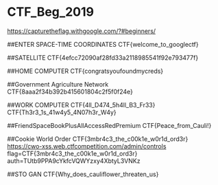 # CTF_Beg_2019

https://capturetheflag.withgoogle.com/?#beginners/

##ENTER SPACE-TIME COORDINATES
CTF{welcome_to_googlectf}

##SATELLITE
CTF{4efcc72090af28fd33a2118985541f92e793477f}

##HOME COMPUTER
CTF{congratsyoufoundmycreds}

##Government Agriculture Network
CTF{8aaa2f34b392b415601804c2f5f0f24e}

##WORK COMPUTER
CTF{4ll_D474_5h4ll_B3_Fr33}
CTF{Th3r3_1s_41w4y5_4N07h3r_W4y}

##FriendSpaceBookPlusAllAccessRedPremium
CTF{Peace_from_Cauli!}

##Cookie World Order
CTF{3mbr4c3_the_c00k1e_w0r1d_ord3r}
https://cwo-xss.web.ctfcompetition.com/admin/controls
flag=CTF{3mbr4c3_the_c00k1e_w0r1d_ord3r}
auth=TUtb9PPA9cYkfcVQWYzxy4XbtyL3VNKz

##STO GAN
CTF{Why_does_cauliflower_threaten_us}
